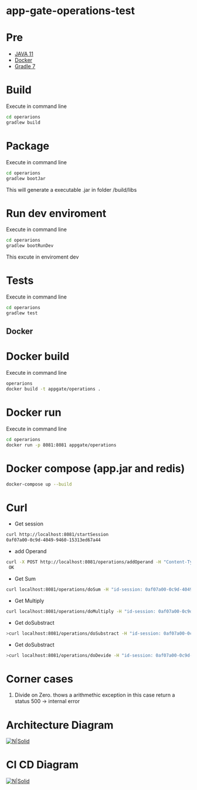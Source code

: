 # app-gate-operations-test

# Pre

* [JAVA 11](https://openjdk.java.net/projects/jdk/11/) 
* [Docker](https://www.docker.com/products/docker-desktop) 
* [Gradle 7](https://gradle.org/) 

# Build
Execute in command line
```sh
cd operarions
gradlew build
```

# Package
Execute in command line
```sh
cd operarions
gradlew bootJar
```

This will generate a executable .jar in folder <project>/build/libs

# Run dev enviroment
Execute in command line
```sh
cd operarions
gradlew bootRunDev
```
This excute in enviroment dev
	
# Tests
Execute in command line
```sh
cd operarions
gradlew test
```	

## Docker

# Docker build
Execute in command line
```sh
operarions
docker build -t appgate/operations .
```
	
# Docker run
Execute in command line

```sh
cd operarions
docker run -p 8081:8081 appgate/operations
```
	
# Docker compose (app.jar and redis)
```sh
docker-compose up --build
```


# Curl 

  * Get session

```sh
curl http://localhost:8081/startSession
0af07a00-0c9d-4049-9460-15313ed67a44
```
	
  * add Operand

```sh
curl -X POST http://localhost:8081/operations/addOperand -H "Content-Type: application/json" -H "id-session: 0af07a00-0c9d-4049-9460-15313ed67a44"  -d "{\"operand\":\"1\"}"
 OK
 ```

* Get Sum
```sh
curl localhost:8081/operations/doSum -H "id-session: 0af07a00-0c9d-4049-9460-15313ed67a44"
```

* Get Multiply
```sh
curl localhost:8081/operations/doMultiply -H "id-session: 0af07a00-0c9d-4049-9460-15313ed67a44"
```

* Get doSubstract
```sh
>curl localhost:8081/operations/doSubstract -H "id-session: 0af07a00-0c9d-4049-9460-15313ed67a44"
```

* Get doSubstract
```sh
>curl localhost:8081/operations/doDevide -H "id-session: 0af07a00-0c9d-4049-9460-15313ed67a44"
```

# Corner cases	

1. Divide on Zero. thows a arithmethic exception in this case return a status 500 -> internal error



# Architecture Diagram

[![N|Solid](https://github.com/odinds/app-gate-operations-test/blob/feature/test/assets/architecutre%20Diagram.jpg)](https://github.com/odinds/app-gate-operations-test/blob/feature/test/assets/architecutre%20Diagram.png)


# CI CD Diagram

[![N|Solid](https://github.com/odinds/app-gate-operations-test/blob/feature/test/assets/CI%20CD%20startegy.png)](https://github.com/odinds/app-gate-operations-test/blob/feature/test/assets/CI%20CD%20startegy.png)
